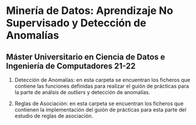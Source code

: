 # Minería de Datos: Aprendizaje No Supervisado y Detección de Anomalías

## Máster Universitario en Ciencia de Datos e Ingeniería de Computadores 21-22

1. Detección de Anomalías: en esta carpeta se encuentran los ficheros que contiene las funciones definidas para realizar el guión de prácticas para la parte de análsis de *outliers* y detección de anomalías. 

2. Reglas de Asociación: en esta carpeta se encuentran los ficheros que contienen la implementación del guión de prácticas para esta parte del estudio de reglas de asociación.